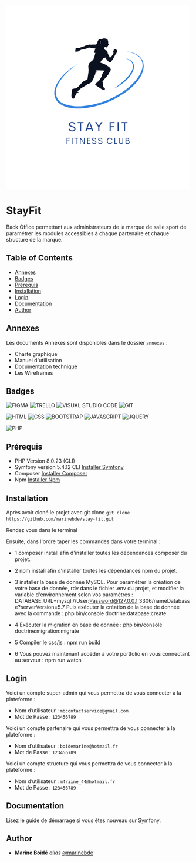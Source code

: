 ![Logo](public/images/logo.png)

# StayFit

Back Office permettant aux administrateurs de la marque
de salle sport de paramétrer les modules accessibles à chaque
partenaire et chaque structure de la marque.

## Table of Contents
- [Annexes](#annexes)
- [Badges](#badges)
- [Prérequis](#prérequis)
- [Installation](#installation)
- [Login](#login)
- [Documentation](#documentation)
- [Author](#author)

## Annexes

Les documents Annexes sont disponibles dans le dossier ``annexes`` : 
- Charte graphique
- Manuel d'utilisation
- Documentation technique
- Les Wireframes

## Badges
![FIGMA](https://img.shields.io/badge/Figma-F24E1E?style=for-the-badge&logo=figma&logoColor=white)
![TRELLO](https://img.shields.io/badge/Trello-0052CC?style=for-the-badge&logo=trello&logoColor=white)
![VISUAL STUDIO CODE](https://img.shields.io/badge/Visual_Studio_Code-0078D4?style=for-the-badge&logo=visual%20studio%20code&logoColor=white)
![GIT](https://img.shields.io/badge/GIT-E44C30?style=for-the-badge&logo=git&logoColor=white)

![HTML](https://img.shields.io/badge/HTML5-E34F26?style=for-the-badge&logo=html5&logoColor=white)
![CSS](https://img.shields.io/badge/CSS-239120?&style=for-the-badge&logo=css3&logoColor=white)
![BOOTSTRAP](https://img.shields.io/badge/Bootstrap-563D7C?style=for-the-badge&logo=bootstrap&logoColor=white)
![JAVASCRIPT](https://img.shields.io/badge/JavaScript-323330?style=for-the-badge&logo=javascript&logoColor=F7DF1E)
![JQUERY](https://img.shields.io/badge/jQuery-0769AD?style=for-the-badge&logo=jquery&logoColor=white)

![PHP](https://img.shields.io/badge/PHP-777BB4?style=for-the-badge&logo=php&logoColor=white)

## Prérequis

- PHP Version 8.0.23 (CLI)
- Symfony version 5.4.12 CLI [Installer Symfony](https://symfony.com/doc/current/setup.html)
- Composer [Installer Composer](https://getcomposer.org/download/) 
- Npm [Installer Npm](https://nodejs.org/en/download/) 


## Installation

Après avoir cloné le projet avec git clone 
``git clone https://github.com/marinebde/stay-fit.git``

Rendez vous dans le terminal

Ensuite, dans l'ordre taper les commandes dans votre terminal :

- 1 composer install afin d'installer toutes les dépendances composer du projet.

- 2 npm install afin d'installer toutes les dépendances npm du projet.

- 3 installer la base de donnée MySQL. Pour paramétrer la création de votre base de donnée, rdv dans le fichier .env du projet, et modifier la variable d'environnement selon vos paramètres :
DATABASE_URL=mysql://User:Password@127.0.0.1:3306/nameDatabasse?serverVersion=5.7
Puis exécuter la création de la base de donnée avec la commande : php bin/console doctrine:database:create

- 4 Exécuter la migration en base de donnée : php bin/console doctrine:migration:migrate

- 5 Compiler le css/js : npm run build

- 6 Vous pouvez maintenant accéder à votre portfolio en vous connectant au serveur : npm run watch

## Login

Voici un compte super-admin qui vous permettra de vous connecter à la plateforme :
  - Nom d’utilisateur :  ``mbcontactservice@gmail.com``
  - Mot de Passe :       ``123456789``

Voici un compte partenaire qui vous permettra de vous connecter à la plateforme :
  - Nom d’utilisateur :  ``boidemarine@hotmail.fr``
  - Mot de Passe :       ``123456789``

Voici un compte structure qui vous permettra de vous connecter à la plateforme :
  - Nom d’utilisateur :  ``m4riine_44@hotmail.fr``
  - Mot de Passe :       ``123456789``

## Documentation

Lisez le [guide](https://symfony.com/doc/current/page_creation.html) de démarrage si vous êtes nouveau sur Symfony.

## Author

* **Marine Boidé** _alias_  [@marinebde](https://github.com/marinebde)